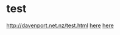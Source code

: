 test
====
http://davenport.net.nz/test.html
<a href="http://davenport.net.nz/test.html" target="_blank">here</a>
<a href="http://davenport.net.nz/test.html" target="_blank">here</a>

